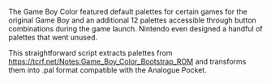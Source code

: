 The Game Boy Color featured default palettes for certain games for the original Game Boy and an additional 12 palettes accessible through button combinations during the game launch. Nintendo even designed a handful of palettes that went unused.

This straightforward script extracts palettes from https://tcrf.net/Notes:Game_Boy_Color_Bootstrap_ROM and transforms them into .pal format compatible with the Analogue Pocket.

